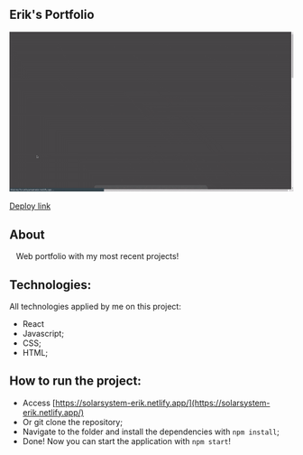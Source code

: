 ## Erik's Portfolio
![portfolio-gif](portfolio-erik.gif)

[Deploy link](https://erikyamamoto.netlify.app/)

## About
&nbsp;&nbsp; Web portfolio with my most recent projects!

## Technologies:
All technologies applied by me on this project:
- React
- Javascript;
- CSS;
- HTML;

## How to run the project:
- Access [https://solarsystem-erik.netlify.app/](https://solarsystem-erik.netlify.app/)
- Or git clone the repository;
- Navigate to the folder and install the dependencies with `npm install`;
- Done! Now you can start the application with `npm start`!
